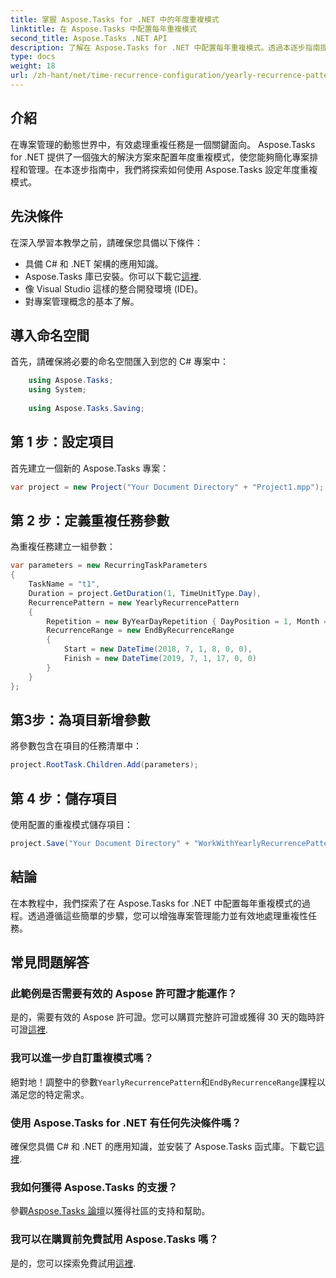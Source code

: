 ```yaml
---
title: 掌握 Aspose.Tasks for .NET 中的年度重複模式
linktitle: 在 Aspose.Tasks 中配置每年重複模式
second_title: Aspose.Tasks .NET API
description: 了解在 Aspose.Tasks for .NET 中配置每年重複模式。透過本逐步指南提升您的專案管理技能。
type: docs
weight: 18
url: /zh-hant/net/time-recurrence-configuration/yearly-recurrence-patterns/
---
```

## 介紹
在專案管理的動態世界中，有效處理重複任務是一個關鍵面向。 Aspose.Tasks for .NET 提供了一個強大的解決方案來配置年度重複模式，使您能夠簡化專案排程和管理。在本逐步指南中，我們將探索如何使用 Aspose.Tasks 設定年度重複模式。
## 先決條件
在深入學習本教學之前，請確保您具備以下條件：
- 具備 C# 和 .NET 架構的應用知識。
-  Aspose.Tasks 庫已安裝。你可以下載它[這裡](https://releases.aspose.com/tasks/net/).
- 像 Visual Studio 這樣的整合開發環境 (IDE)。
- 對專案管理概念的基本了解。
## 導入命名空間
首先，請確保將必要的命名空間匯入到您的 C# 專案中：
```csharp
    using Aspose.Tasks;
    using System;
    
    using Aspose.Tasks.Saving;
```
## 第 1 步：設定項目
首先建立一個新的 Aspose.Tasks 專案：
```csharp
var project = new Project("Your Document Directory" + "Project1.mpp");
```
## 第 2 步：定義重複任務參數
為重複任務建立一組參數：
```csharp
var parameters = new RecurringTaskParameters
{
    TaskName = "t1",
    Duration = project.GetDuration(1, TimeUnitType.Day),
    RecurrencePattern = new YearlyRecurrencePattern
    {
        Repetition = new ByYearDayRepetition { DayPosition = 1, Month = Month.July },
        RecurrenceRange = new EndByRecurrenceRange
        {
            Start = new DateTime(2018, 7, 1, 8, 0, 0),
            Finish = new DateTime(2019, 7, 1, 17, 0, 0)
        }
    }
};
```
## 第3步：為項目新增參數
將參數包含在項目的任務清單中：
```csharp
project.RootTask.Children.Add(parameters);
```
## 第 4 步：儲存項目
使用配置的重複模式儲存項目：
```csharp
project.Save("Your Document Directory" + "WorkWithYearlyRecurrencePattern_out.mpp", SaveFileFormat.Mpp);
```
## 結論
在本教程中，我們探索了在 Aspose.Tasks for .NET 中配置每年重複模式的過程。透過遵循這些簡單的步驟，您可以增強專案管理能力並有效地處理重複性任務。
## 常見問題解答
### 此範例是否需要有效的 Aspose 許可證才能運作？
是的，需要有效的 Aspose 許可證。您可以購買完整許可證或獲得 30 天的臨時許可證[這裡](https://purchase.aspose.com/temporary-license/).
### 我可以進一步自訂重複模式嗎？
絕對地！調整中的參數`YearlyRecurrencePattern`和`EndByRecurrenceRange`課程以滿足您的特定需求。
### 使用 Aspose.Tasks for .NET 有任何先決條件嗎？
確保您具備 C# 和 .NET 的應用知識，並安裝了 Aspose.Tasks 函式庫。下載它[這裡](https://releases.aspose.com/tasks/net/).
### 我如何獲得 Aspose.Tasks 的支援？
參觀[Aspose.Tasks 論壇](https://forum.aspose.com/c/tasks/15)以獲得社區的支持和幫助。
### 我可以在購買前免費試用 Aspose.Tasks 嗎？
是的，您可以探索免費試用[這裡](https://releases.aspose.com/).